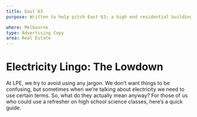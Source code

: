 ```yaml
---
title: East 63
purpose: Written to help pitch East 63; a high end residential building in Melbourne CBD

where: Melbourne
type: Advertising Copy
area: Real Estate
---
```


# Electricity Lingo: The Lowdown

At LPE, we try to avoid using any jargon. We don’t want things to be confusing, but
sometimes when we’re talking about electricity we need to use certain terms. So, what do
they actually mean anyway? For those of us who could use a refresher on high school
science classes, here’s a quick guide.
